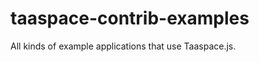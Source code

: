 taaspace-contrib-examples
=========================

All kinds of example applications that use Taaspace.js.
